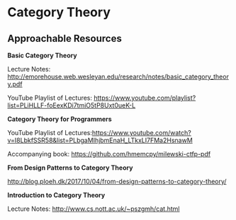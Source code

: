 # Category Theory

## Approachable Resources

**Basic Category Theory**

Lecture Notes: http://emorehouse.web.wesleyan.edu/research/notes/basic_category_theory.pdf

YouTube Playlist of Lectures: https://www.youtube.com/playlist?list=PLiHLLF-foEexKDi7tmiO5tP8Uxt0ueK-L

**Category Theory for Programmers**

YouTube Playlist of Lectures:https://www.youtube.com/watch?v=I8LbkfSSR58&list=PLbgaMIhjbmEnaH_LTkxLI7FMa2HsnawM

Accompanying book: https://github.com/hmemcpy/milewski-ctfp-pdf

**From Design Patterns to Category Theory**

http://blog.ploeh.dk/2017/10/04/from-design-patterns-to-category-theory/


**Introduction to Category Theory**

Lecture Notes: http://www.cs.nott.ac.uk/~pszgmh/cat.html
